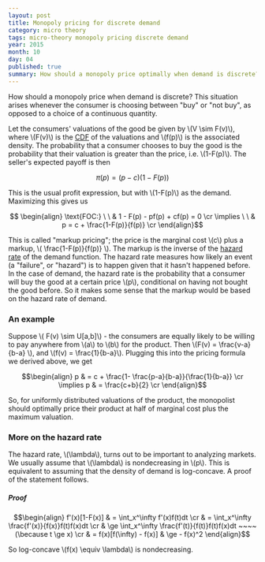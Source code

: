 ```yaml
---
layout: post
title: Monopoly pricing for discrete demand
category: micro theory
tags: micro-theory monopoly pricing discrete demand 
year: 2015
month: 10
day: 04
published: true
summary: How should a monopoly price optimally when demand is discrete? A derivation and an example.
---
```


How should a monopoly price when demand is discrete? This situation arises whenever the consumer is choosing between "buy" or "not buy", as opposed to a choice of a continuous quantity.

Let the consumers' valuations of the good be given by \\(V \sim F(v)\\), where \\(F(v)\\) is the [CDF](https://en.wikipedia.org/wiki/Cumulative_distribution_function) of the valuations and \\(f(p)\\) is the associated density. The probability that a consumer chooses to buy the good is the probability that their valuation is greater than the price, i.e. \\(1-F(p)\\). The seller's expected payoff is then

$$ \pi(p) = (p-c)(1-F(p)) $$

This is the usual profit expression, but with \\(1-F(p)\\) as the demand. Maximizing this gives us

$$ \begin{align}
 \text{FOC:} \ \ & 1 - F(p) - pf(p) + cf(p) = 0 \cr
 \implies \ \ & p = c + \frac{1-F(p)}{f(p)} \cr
\end{align}$$

This is called "markup pricing"; the price is the marginal cost \\(c\\) plus a markup, \\( \frac{1-F(p)}{f(p)} \\). The markup is the inverse of the [hazard rate](https://en.wikipedia.org/wiki/Failure_rate#hazard_function) of the demand function. The hazard rate measures how likely an event (a "failure", or "hazard") is to happen given that it hasn't happened before. In the case of demand, the hazard rate is the probability that a consumer will buy the good at a certain price \\(p\\), conditional on having not bought the good before. So it makes some sense that the markup would be based on the hazard rate of demand.

### An example

Suppose \\( F(v) \sim U[a,b]\\) - the consumers are equally likely to be willing to pay anywhere from \\(a\\) to \\(b\\) for the product. Then \\(F(v) = \frac{v-a}{b-a} \\), and \\(f(v) = \frac{1}{b-a}\\). Plugging this into the pricing formula we derived above, we get

$$\begin{align}
p & = c + \frac{1- \frac{p-a}{b-a}}{\frac{1}{b-a}} \cr
\implies p & = \frac{c+b}{2} \cr
\end{align}$$

So, for uniformly distributed valuations of the product, the monopolist should optimally price their product at half of marginal cost plus the maximum valuation.

### More on the hazard rate

The hazard rate, \\(\lambda\\), turns out to be important to analyzing markets. We usually assume that \\(\lambda\\) is nondecreasing in \\(p\\). This is equivalent to assuming that the density of demand is log-concave. A proof of the statement follows.

##### Proof

$$\begin{align}
f'(x)[1-F(x)] & = \int_x^\infty f'(x)f(t)dt \cr
 & = \int_x^\infty \frac{f'(x)}{f(x)}f(t)f(x)dt \cr
 & \ge \int_x^\infty \frac{f'(t)}{f(t)}f(t)f(x)dt  ~~~~(\because t \ge x) \cr
 & = f(x)[f(\infty) - f(x)]
 & \ge - f(x)^2
\end{align}$$

So log-concave \\(f(x) \equiv \lambda\\) is nondecreasing. 